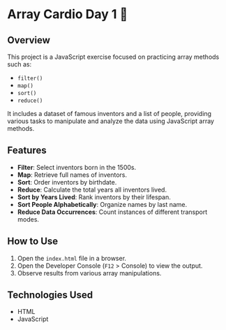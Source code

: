 # Array Cardio Day 1 💪

## Overview
This project is a JavaScript exercise focused on practicing array methods such as:
- `filter()`
- `map()`
- `sort()`
- `reduce()`

It includes a dataset of famous inventors and a list of people, providing various tasks to manipulate and analyze the data using JavaScript array methods.

## Features
- **Filter**: Select inventors born in the 1500s.
- **Map**: Retrieve full names of inventors.
- **Sort**: Order inventors by birthdate.
- **Reduce**: Calculate the total years all inventors lived.
- **Sort by Years Lived**: Rank inventors by their lifespan.
- **Sort People Alphabetically**: Organize names by last name.
- **Reduce Data Occurrences**: Count instances of different transport modes.

## How to Use
1. Open the `index.html` file in a browser.
2. Open the Developer Console (`F12` > Console) to view the output.
3. Observe results from various array manipulations.

## Technologies Used
- HTML
- JavaScript

